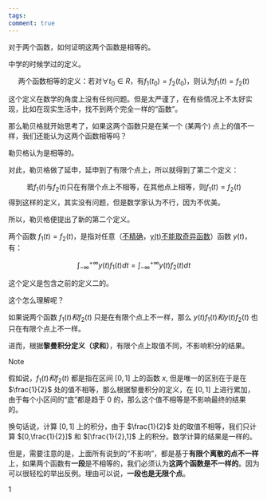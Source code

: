 ```yaml
---
tags: 
comment: true
---
```

对于两个函数，如何证明这两个函数是相等的。

中学的时候学过的定义。

$$
\text{两个函数相等的定义：若对}\forall t_{0} \in R \text{，有}f_{1}(t_{0}) = f_{2}(t_{0})\text{，则认为}f_{1}(t) = f_{2}(t)
$$

这个定义在数学的角度上没有任何问题。但是太严谨了，在有些情况上不太好实现，比如在现实生活中，找不到两个完全一样的“函数”。

那么勒贝格就开始思考了，如果这两个函数只是在某一个 (某两个) 点上的值不一样，我们还能认为这两个函数相等吗？

勒贝格认为是相等的。

对此，勒贝格做了延申，延申到了有限个点上，所以就得到了第二个定义：

$$
\text{若}f_{1}(t)\text{与}f_{2}(t)\text{只在有限个点上不相等，在其他点上相等，则}f_{1}(t)=f_{2}(t)
$$
得到这样的定义，其实没有问题，但是数学家认为不行，因为不优美。

所以，勒贝格便提出了新的第二个定义。

两个函数 $f_1{(t)} = f_2(t)$，是指对任意（<u>不精确</u>，<u>y(t)不能取奇异函数</u>）函数 $y(t)$，有：

$$
\int_{-\infty}^{+\infty}y(t)f_1(t)dt = \int_{-\infty}^{+\infty}y(t)f_2(t)dt
$$

这个定义是包含之前的定义二的。

这个怎么理解呢？

如果说两个函数 $f_1(t)和f_2(t)$ 只是在有限个点上不一样，那么 $y(t)f_1(t)和y(t)f_2(t)$ 也只在有限个点上不一样。

进而，根据**黎曼积分定义（求和）**，有限个点上取值不同，不影响积分的结果。

> [!note]
>
> 假如说，$f_1(t)和f_2(t)$ 都是指在区间 $[0,1]$ 上的函数 $x$, 但是唯一的区别在于是在 $\frac{1}{2}$ 处的值不相等，那么根据黎曼积分的定义，在 $[0,1]$ 上进行累加，由于每个小区间的“底”都是趋于 0 的，那么这个值不相等是不影响最终的结果的。
>
> 换句话说，计算 $[0,1]$ 上的积分，由于 $\frac{1}{2}$ 处的取值不相等，我们只计算 $[0,\frac{1}{2}]$ 和 $[\frac{1}{2},1]$ 上的积分。数学计算的结果是一样的。

但是，需要注意的是，上面所有说到的“不影响”，都是基于**有限个离散的点不一样**上，如果两个函数有**一段**是不相等的，我们必须认为**这两个函数是不一样的**。因为可以很轻松的举出反例。理由可以说，**一段也是无限个点**。


1
